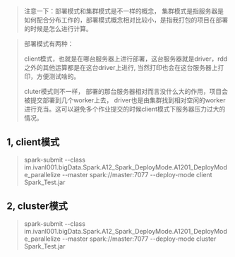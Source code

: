 > 注意一下：部署模式和集群模式是不一样的概念， 集群模式是指服务器是如何配合分布工作的，部署模式概念相对比较小，是指我打包的项目在部署的时候是怎么进行计算。

> 部署模式有两种：
>
> client模式，也就是在哪台服务器上进行部署，这台服务器就是driver，rdd之外的其他运算都是在这台driver上进行, 当然打印也会在这台服务器上打印，方便测试啥的。
>
> cluter模式则不一样， 部署的那台服务器相对而言没什么大的作用，项目会被提交部署到几个worker上去， driver也是由集群找到相对空闲的worker进行充当。这可以避免多个作业提交的时候client模式下服务器压力过大的情况。

## 1, client模式
> spark-submit --class im.ivanl001.bigData.Spark.A12_Spark_DeployMode.A1201_DeployMode_parallelize --master spark://master:7077 --deploy-mode client Spark_Test.jar

## 2, cluster模式

> spark-submit --class im.ivanl001.bigData.Spark.A12_Spark_DeployMode.A1201_DeployMode_parallelize --master spark://master:7077 --deploy-mode cluster Spark_Test.jar